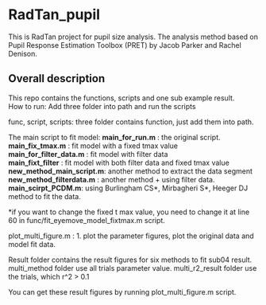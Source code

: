 # RadTan_pupil
This is RadTan project for pupil size analysis.
The analysis method based on Pupil Response Estimation Toolbox (PRET) by Jacob Parker and Rachel Denison.  

## Overall description
This repo contains the functions, scripts and one sub example result.  
How to run: Add three folder into path and run the scripts

func, script, scripts: three folder contains function, just add them into path. 

The main script to fit model:
**main_for_run.m**  : the original script.  
**main_fix_tmax.m** : fit model with a fixed tmax value  
**main_for_filter_data.m** : fit model with filter data  
**main_fixt_filter** : fit model with both filter data and fixed tmax value  
**new_method_main_script.m**: another method to extract the data segment  
**new_method_filterdata.m** : another method + using filter data.   
**main_scirpt_PCDM.m**: using Burlingham CS*, Mirbagheri S*, Heeger DJ method to fit the data.   



*if you want to change the fixed t max value, you need to change it at line 60 in func/fit_eyemove_model_fixtmax.m script. 

plot_multi_figure.m : 1. plot the parameter figures, plot the original data and model fit data. 


Result folder contains the result figures for six methods to fit sub04 result. 
multi_method folder use all trials parameter value. 
multi_r2_result folder use the trials, which r^2 > 0.1

You can get these result figures by running plot_multi_figure.m script. 

